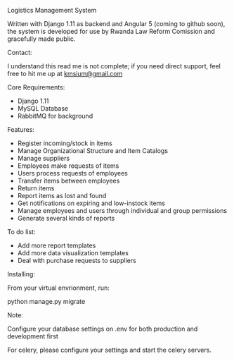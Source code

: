 Logistics Management System

Written with Django 1.11 as backend and Angular 5 (coming to github soon), the system is developed for use by Rwanda Law Reform Comission and gracefully made public.


Contact:

I understand this read me is not complete; if you need direct support, feel free to hit me up at kmsium@gmail.com

Core Requirements:

- Django 1.11
- MySQL Database
- RabbitMQ for background

Features:

- Register incoming/stock in items
- Manage Organizational Structure and Item Catalogs
- Manage suppliers
- Employees make requests of items
- Users process requests of employees
- Transfer items between employees
- Return items
- Report items as lost and found
- Get notifications on expiring and low-instock items
- Manage employees and users through individual and group permissions
- Generate several kinds of reports


To do list:

- Add more report templates
- Add more data visualization templates
- Deal with purchase requests to suppliers


Installing:

From your virtual envrionment, run:


python manage.py migrate


Note:


Configure your database settings on .env for both production and development first


For celery, please configure your settings and start the celery servers.